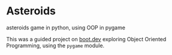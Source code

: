 # Asteroids
asteroids game in python, using OOP in pygame

This was a guided project on [boot.dev](https://www.boot.dev/)
exploring Object Oriented Programming, using the `pygame` module.
